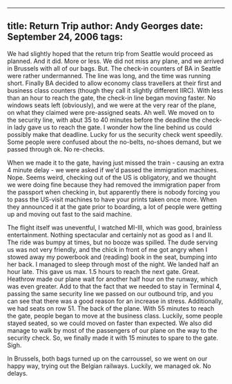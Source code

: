 -----
title:  Return Trip
author: Andy Georges
date: September 24, 2006
tags: 
-----







We had slightly hoped that the return trip from Seattle would proceed as
planned. And it did. More or less. We did not miss any plane, and we
arrived in Brussels with all of our bags. But. The check-in counters of
BA in Seattle were rather undermanned. The line was long, and the time
was running short. Finally BA decided to allow economy class travellers
at their first and business class counters (though they call it slightly
different IIRC). With less than an hour to reach the gate, the check-in
line began moving faster. No windows seats left (obviously), and we were
at the very rear of the plane, on what they claimed were pre-assigned
seats. Ah well. We moved on to the security line, with abut 35 to 40
minutes before the deadline the check-in lady gave us to reach the gate.
I wonder how the line behind us could possibly make that deadline. Lucky
for us the security check went speedily. Some people were confused about
the no-belts, no-shoes demand, but we passed through ok. No re-checks.


When we made it to the gate, having just missed the train - causing an
extra 4 minute delay - we were asked if we'd passed the immigration
machines. Nope. Seems weird, checking out of the US is obligatory, and
we thought we were doing fine because they had removed the immigration
paper from the passport when checking in, but apparently there is nobody
forcing you to pass the US-visit machines to have your prints taken once
more. When they announced it at the gate prior to boarding, a lot of
people were getting up and moving out fast to the said machine.


The flight itself was uneventful, I watched MI-III, which was good,
brainless entertainment. Nothing spectacular and certainly not as good
as I and II. The ride was bumpy at times, but no booze was spilled. The
dude serving us was not very friendly, and the chick in front of me got
angry when I stowed away my powerbook and (reading) book in the seat,
bumping into her back. I managed to sleep through most of the night. We
landed half an hour late. This gave us max. 1.5 hours to reach the next
gate. Great. Heathrow made our plane wait for another half hour on the
runway, which was even greater. Add to that the fact that we needed to
stay in Terminal 4, passing the same security line we passed on our
outbound trip, and you can see that there was a good reason for an
increase in stress. Additionally, we had seats on row 51. The back of
the plane. With 55 minutes to reach the gate, people began to move at
the business class. Luckily, some people stayed seated, so we could
moved on faster than expected. We also did manage to walk by most of the
passengers of our plane on the way to the security check. So, we finally
made it with 15 minutes to spare to the gate. Sigh.


In Brussels, both bags turned up on the carroussel, so we went on our
happy way, trying out the Belgian railways. Luckily, we managed ok. No
delays.




